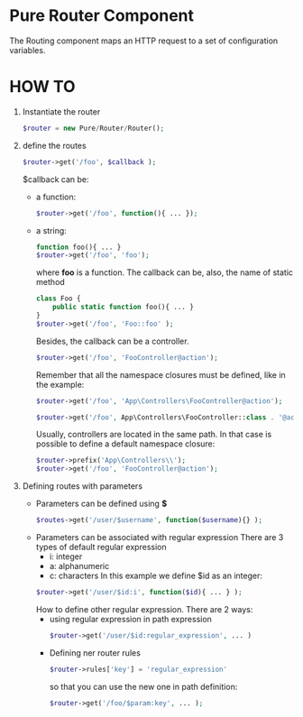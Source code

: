# Pure Router Component

The Routing component maps an HTTP request to a set of configuration variables.

# HOW TO

1. Instantiate the router
    ```php
    $router = new Pure/Router/Router();
    ```
2. define the routes
    ```php    
    $router->get('/foo', $callback );
    ```
    
    $callback can be:
    * a function:
        ```php
        $router->get('/foo', function(){ ... });
        ```
    * a string:
        ```php
        function foo(){ ... }
        $router->get('/foo', 'foo');
        ```
        where **foo** is a function.
        The callback can be, also, the name of  static method
        ```php
        class Foo {
            public static function foo(){ ... }
        }
        $router->get('/foo', 'Foo::foo' );
        ```
        Besides, the callback can be a controller. 
        ```php
        $router->get('/foo', 'FooController@action');
        ```
        Remember that all the namespace closures must be defined, like in the example:
        ```php        
        $router->get('/foo', 'App\Controllers\FooController@action');

        $router->get('/foo', App\Controllers\FooController::class . '@action');
        ```
        Usually, controllers are located in the same path. In that case is possible to define a default namespace closure:
        ```php
        $router->prefix('App\Controllers\\');
        $router->get('/foo', 'FooController@action');
        ```
3. Defining routes with parameters
    - Parameters can be defined using **$**
        ```php
        $routes->get('/user/$username', function($username){} );
        ```     
    - Parameters can be associated with regular expression
        There are 3 types of default regular expression
        - i: integer
        - a: alphanumeric
        - c: characters
        In this example we define $id as an integer:
        ```php
        $router->get('/user/$id:i', function($id){ ... } );
        ```        
        How to define other regular expression. There are 2 ways:
        - using regular expression in path expression
            ```php
            $router->get('/user/$id:regular_expression', ... )
            ```
        - Defining ner router rules
            ```php
            $router->rules['key'] = 'regular_expression'
            ```
            so that you can use the new one in path definition:
            ```php
            $router->get('/foo/$param:key', ... );
            ```